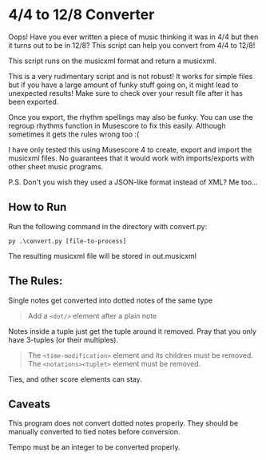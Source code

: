 # 4/4 to 12/8 Converter

Oops! Have you ever written a piece of music thinking it was in 4/4 but then it turns out to be in 12/8? This script can help you convert from 4/4 to 12/8!

This script runs on the musicxml format and return a musicxml.

This is a very rudimentary script and is not robust! It works for simple files but if you have a large amount of funky stuff going on, it might lead to unexpected results! Make sure to check over your result file after it has been exported.

Once you export, the rhythm spellings may also be funky. You can use the regroup rhythms function in Musescore to fix this easily. Although sometimes it gets the rules wrong too :(

I have only tested this using Musescore 4 to create, export and import the musicxml files. No guarantees that it would work with imports/exports with other sheet music programs.

P.S. Don't you wish they used a JSON-like format instead of XML? Me too...

## How to Run
Run the following command in the directory with convert.py:
```
py .\convert.py [file-to-process]
```
The resulting musicxml file will be stored in out.musicxml

## The Rules:
Single notes get converted into dotted notes of the same type
> Add a `<dot/>` element after a plain note 

Notes inside a tuple just get the tuple around it removed. Pray that you only have 3-tuples (or their multiples).
> The `<time-modification>` element and its children must be removed.
> The `<notations><tuplet>` element must be removed.

Ties, and other score elements can stay.

## Caveats

This program does not convert dotted notes properly. They should be manually converted to tied notes before conversion.

Tempo must be an integer to be converted properly.
